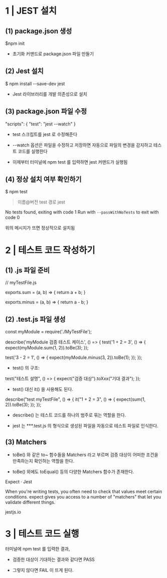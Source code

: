 1 | JEST 설치
======


(1) package.json 생성
----

$npm init
- 초기화 커맨드로 package.json 파일 만들기



(2) Jest 설치
----

$ npm install --save-dev jest
- Jest 라이브러리를 개발 의존성으로 설치



(3) package.json 파일 수정
----

"scripts": {
   "test": "jest --watch"
 }
 
- test 스크립트를 jest 로 수정해준다

- --watch 옵션은 파일을 수정하고 저장하면 자동으로 파일의 변경을 감지하고 테스트 코드를 실행한다

- 이제부터 터미널에 npm test 를 입력하면 jest 커맨드가 실행됨



(4) 정상 설치 여부 확인하기
----

$ npm test
> 이름@버전 test 경로
> jest

No tests found, exiting with code 1
Run with `--passWithNoTests` to exit with code 0

위의 메시지가 뜨면 정상적으로 설치됨





2 | 테스트 코드 작성하기
====

(1) .js 파일 준비
----

// myTestFile.js

exports.sum = (a, b) => {
  return a + b;
}

exports.minus = (a, b) => {
  return a - b;
}


(2) .test.js 파일 생성
----

const myModule = require('./MyTestFile');

describe('myModule 검증 테스트 케이스', () => {
  test('1 + 2 = 3', () => {
    expect(myModule.sum(1, 2)).toBe(3);
  });

  test('3 - 2 = 1', () => {
    expect(myModule.minus(3, 2)).toBe(1);
  });
});




- test() 의 구조:

test("테스트 설명", () => {
  expect("검증 대상").toXxx("기대 결과");
});


- test() 대신 it() 을 사용해도 된다.

describe("test myTestFile", () => {
  it("1 + 2 = 3", () => {
    expect(sum(1, 2)).toBe(3);
  });
});


- describe() 는 테스트 코드를 하나의 범주로 묶는 역할을 한다.

- jest 는  ***.test.js 의 형식으로 생성된 파일을 자동으로 테스트 파일로 인식한다.





(3) Matchers
----

- toBe() 와 같은 to~ 함수들을 Matchers 라고 부르며 검증 대상이 어떠한 조건을 만족하는지 확인하는 역할을 한다.

- toBe() 외에도 toEqual() 등의 다양한 Matchers 함수가 존재한다.




Expect · Jest

When you're writing tests, you often need to check that values meet certain conditions. expect gives you access to a number of "matchers" that let you validate different things.

jestjs.io




3 | 테스트 코드 실행
====

터미널에 npm test 를 입력한 결과,

- 검증한 대상이 기대하는 결과와 같다면 PASS

- 그렇지 않다면 FAIL 이 뜨게 된다.




